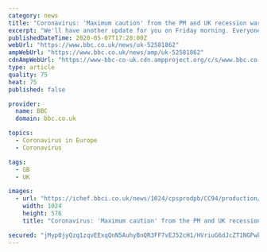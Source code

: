 ```yaml
---
category: news
title: "Coronavirus: 'Maximum caution' from the PM and UK recession warnings"
excerpt: "We'll have another update for you on Friday morning. Everyone is waiting to hear what Boris Johnson will announce on Sunday in terms of any easing of lockdown measures. Foreign Secretary Dominic Raab,"
publishedDateTime: 2020-05-07T17:28:00Z
webUrl: "https://www.bbc.co.uk/news/uk-52581862"
ampWebUrl: "https://www.bbc.co.uk/news/amp/uk-52581862"
cdnAmpWebUrl: "https://www-bbc-co-uk.cdn.ampproject.org/c/s/www.bbc.co.uk/news/amp/uk-52581862"
type: article
quality: 75
heat: 75
published: false

provider:
  name: BBC
  domain: bbc.co.uk

topics:
  - Coronavirus in Europe
  - Coronavirus

tags:
  - GB
  - UK

images:
  - url: "https://ichef.bbci.co.uk/news/1024/cpsprodpb/CC94/production/_111527325_index_daily_update_version02_cv_976new.png"
    width: 1024
    height: 576
    title: "Coronavirus: 'Maximum caution' from the PM and UK recession warnings"

secured: "jMyp0jyQzq1zqvEExqQnN5AuhyBnQR3FF7vEJ52cH1/HVriuG6dJcZT1NGPwk4QwdYln+kaKKR2k26OXSL8Z4sQDv5vC48tP70hR/L7y1LiZ19w1/wjPf3Ls30CWX25bgStsOKlLTGUK9XerYhF+5W6P7Cb1DVJcUHwQqd4hgeHvPNV6KCg7QBHs9MmtBm0slDnop9nWNp1SL3Nh00Q0yQSgn/S1ow1r098rqZlJD1H98mb2GgoRF8AwpWzhNdB7WIIQgB7Iz2ovL9oRDpAhXiOfK/3XQWNwjOALoXmqb/5a+/Q4QiWStk3OBULJZwkg+j/TV7nf15gy2iHkYKvyFhhPVDLd/6PmEu3kHQVyCbXNzALaxD8/2eE5vS2eaSRrBCmO/L4neRKzj4TiVhzi0ekXH+OPSL+EjNe3ThGSwrlrQw9viOdM8t49A5H30wzOnXW2EL02dsNF7kO5D394/fFDG1/LoZ35dPL8y2dmNGM=;8phxXANpE/cn0JvjzGfRDQ=="
---
```


